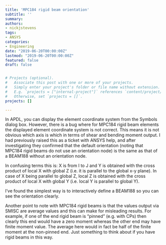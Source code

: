 ```yaml
---
title: 'MPC184 rigid beam orientation'
subtitle: ''
summary: 
authors:
- nickjstevens
tags:
- ANSYS
categories:
- Engineering
date: "2019-06-20T00:00:00Z"
lastmod: "2019-06-20T00:00:00Z"
featured: false
draft: false


# Projects (optional).
#   Associate this post with one or more of your projects.
#   Simply enter your project's folder or file name without extension.
#   E.g. `projects = ["internal-project"]` references `content/project/deep-learning/index.md`.
#   Otherwise, set `projects = []`.
projects: []

---
```


In APDL, you can display the element coordinate system from the Symbols dialog box. However, there is a bug where for MPC184 rigid beam elements the displayed element coordinate system is not correct. This means it is not obvious which axis is which in terms of shear and bending moment output. I had previously raised this as a ticket with ANSYS help, and after investigating they confirmed that the default orientation (noting that MPC184 rigid beams do not use an orientation node) is the same as that of a BEAM188 without an orientation node.

In confusing terms this is: X is from I to J and Y is obtained with the cross product of local X with global Z (i.e. it is parallel to the global x-y plane). In case of X being parallel to global Z, local Z is obtained with the cross product of local X with global Y (i.e. local Y is parallel to global Y).

I’ve found the simplest way is to interactively define a BEAM188 so you can see the orientation clearly.

Another point to note with MPC184 rigid beams is that the values output via SMISC are average values and this can make for misleading results. For example, if one of the end rigid beam is “pinned” (e.g. with CPs) then clearly this end would have a zero moment whereas the other end may have finite moment value. The average here would in fact be half of the finite moment at the non-pinned end. Just something to think about if you have rigid beams in this way.